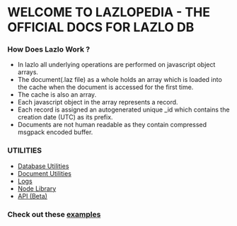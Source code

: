 # WELCOME TO LAZLOPEDIA - THE OFFICIAL DOCS FOR LAZLO DB

### How Does Lazlo Work ?
* In lazlo all underlying operations are performed on javascript object arrays.
* The document(.laz file) as a whole holds an array which is loaded into the cache when the document is accessed for the first time.
* The cache is also an array.
* Each javascript object in the array represents a record.
* Each record is assigned an autogenerated unique _id which contains the creation date (UTC) as its prefix.
* Documents are not human readable as they contain compressed msgpack encoded buffer.

### UTILITIES
* [Database Utilities](http://lazlodb.me/database-utilities)
* [Document Utilities](http://lazlodb.me/document-utilities)
* [Logs](http://lazlodb.me/logging)
* [Node Library](http://lazlodb.me/lazlo-node)
* [API (Beta)](http://lazos.lazlodb.me)

### Check out these [examples](http://lazlodb.me/examples)
